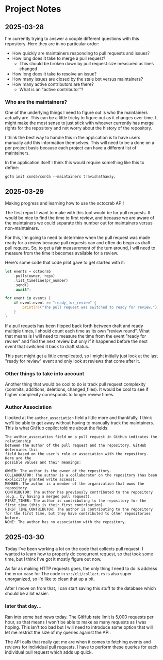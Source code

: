 # Project Notes

## 2025-03-28

I'm currently trying to answer a couple different questions with this repository.
Here they are in no particular order:

- How quickly are maintainers responding to pull requests and issues?
- How long does it take to merge a pull request?
    - This should be broken down by pull request size measured as lines changed
- How long does it take to resolve an issue?
- How many issues are closed by the stale bot versus maintainers?
- How many active contributors are there?
    - What is an "active contributor"?

### Who are the maintainers?

One of the underlying things I need to figure out is who the maintainers
actually are. This can be a little tricky to figure out as it changes over
time. It might make the most sense to just stick with whoever currently has
merge rights for the repository and not worry about the history of the repository.

I think the best way to handle this in the application is to have users manually
add this information themselves. This will need to be a done on a per project
basis because each project can have a different list of maintainers.

In the application itself I think this would require something like this
to define:

```
gdfm init conda/conda --maintainers travishathaway,
```

## 2025-03-29

Making progress and learning how to use the octocrab API!

The first report I want to make with this tool would be for pull requests.
It would be nice to find the time to first review, and because we are aware
of the maintainers we could separate this number out for maintainers versus
non-maintainers.

For this, I'm going to need to determine when the pull request was made ready
for a review because pull requests can and often do begin as draft pull request.
So, to get a fair measurement of the turn around, I will need to measure from the
time it becomes available for a review.

Here's some code that code pilot gave to get started with it:

```rust
let events = octocrab
    .pulls(owner, repo)
    .list_timeline(pr_number)
    .send()
    .await?;

for event in events {
    if event.event == "ready_for_review" {
        println!("The pull request was switched to ready for review.");
    }
}
```

If a pull requets has been flipped back forth between draft and ready multiple
times, I should count each time as its own "review round". What that means is
I will need to measure the time from the event "ready for review" and find
the next review but only if it happened before the next event that switched
it back to draft status.

This part might get a little complicated, so I might initially just look at
the last "ready for review" event and only look at reviews that come after it.

### Other things to take into account

Another thing that would be cool to do is track pull request complexity
(commits, additions, deletions, changed_files). It would be cool to see
if higher complexity corresponds to longer review times.

### Author Association

I looked at the `author_association` field a little more and thankfully,
I think we'll be able to get away without having to manually track the
maintainers. This is what GitHub copilot told me about the fields:

```
The author_association field on a pull request in GitHub indicates the relationship
between the author of the pull request and the repository. GitHub determines this
field based on the user's role or association with the repository. Here are the
possible values and their meanings:

OWNER: The author is the owner of the repository.
COLLABORATOR: The author is a collaborator on the repository (has been explicitly granted write access).
MEMBER: The author is a member of the organization that owns the repository.
CONTRIBUTOR: The author has previously contributed to the repository (e.g., by having a merged pull request).
FIRST_TIMER: The author is contributing to the repository for the first time (this is their first contribution).
FIRST_TIME_CONTRIBUTOR: The author is contributing to the repository for the first time, but they have contributed to other repositories before.
NONE: The author has no association with the repository.
```


## 2025-03-30

Today I've been working a lot on the code that collects pull request. I wanted to learn how
to properly do concurrent request, so that took some time, but I think I've got it mostly
figure out now.

As far as making HTTP requests goes, the only thing I need to do is address the error case for
The code in `src/cli/collect.rs` is also super unorganized, so I'd like to clean that up a bit.

After I move on from that, I can start saving this stuff to the database which should be a lot
easier.

### later that day...

Ran into some bad news today. The GitHub rate limit is 5,000 requests per hour, so that means I
won't be able to make as many requests as I was hoping. This isn't too bad but I will need to
introduce some option that will let me restrict the size of my queries against the API.

The API calls that really get me are when it comes to fetching events and reviews for individual
pull requests. I have to perform these queries for each individual pull request which adds up
quick.
